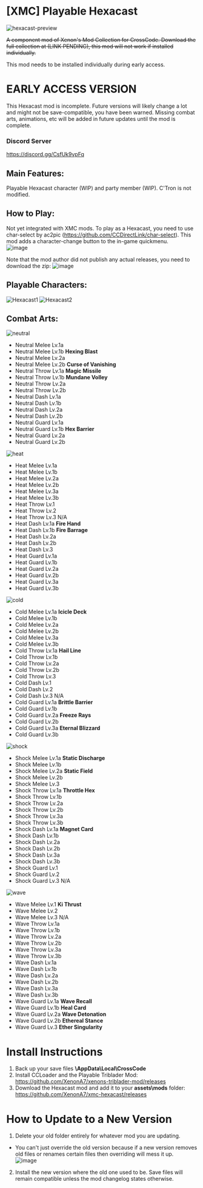 # [XMC] Playable Hexacast
![hexacast-preview](https://user-images.githubusercontent.com/105614278/217141772-92383016-1b93-4b2f-9270-49d426d3026b.gif)

~~A component mod of Xenon's Mod Collection for CrossCode. Download the full collection at (LINK PENDING), this mod will not work if installed individually.~~

This mod needs to be installed individually during early access.

# **EARLY ACCESS VERSION**
This Hexacast mod is incomplete. Future versions will likely change a lot and might not be save-compatible, you have been warned. Missing combat arts, animations, etc will be added in future updates until the mod is complete.

### **Discord Server**
https://discord.gg/CsfUk9vpFq

## **Main Features:**
Playable Hexacast character (WIP) and party member (WIP). C'Tron is not modified.

## **How to Play:**
Not yet integrated with XMC mods. To play as a Hexacast, you need to use char-select by ac2pic (https://github.com/CCDirectLink/char-select). This mod adds a character-change button to the in-game quickmenu.  
![image](https://user-images.githubusercontent.com/105614278/217144844-913c52a7-c1ee-4849-aae8-d656718f1a07.png)

Note that the mod author did not publish any actual releases, you need to download the zip:
![image](https://user-images.githubusercontent.com/105614278/219522068-c268b0b9-206d-4736-a7e8-e426e40cecac.png)


## **Playable Characters:** 
![Hexacast1](https://user-images.githubusercontent.com/105614278/217142911-c29e7c93-dbde-405c-baa3-3b2f33d7faba.gif)
![Hexacast2](https://user-images.githubusercontent.com/105614278/217142917-ef779f50-a327-4649-9981-1618e3d76829.gif)


## **Combat Arts:** 
![neutral](https://user-images.githubusercontent.com/105614278/168505340-e0a770c7-7a3b-4f6d-a173-bd1886e1e4cd.png)
- Neutral Melee Lv.1a
- Neutral Melee Lv.1b	**Hexing Blast**
- Neutral Melee Lv.2a
- Neutral Melee Lv.2b	**Curse of Vanishing**
- Neutral Throw Lv.1a	**Magic Missile**
- Neutral Throw Lv.1b	**Mundane Volley**
- Neutral Throw Lv.2a
- Neutral Throw Lv.2b
- Neutral Dash Lv.1a
- Neutral Dash Lv.1b
- Neutral Dash Lv.2a
- Neutral Dash Lv.2b
- Neutral Guard Lv.1a
- Neutral Guard Lv.1b	**Hex Barrier**
- Neutral Guard Lv.2a
- Neutral Guard Lv.2b

![heat](https://user-images.githubusercontent.com/105614278/168505403-98d388f9-8d53-4d25-8bd2-956ef6a33e4c.png)
- Heat Melee Lv.1a
- Heat Melee Lv.1b
- Heat Melee Lv.2a
- Heat Melee Lv.2b
- Heat Melee Lv.3a
- Heat Melee Lv.3b
- Heat Throw Lv.1
- Heat Throw Lv.2
- Heat Throw Lv.3	N/A
- Heat Dash Lv.1a	**Fire Hand**
- Heat Dash Lv.1b	**Fire Barrage**
- Heat Dash Lv.2a
- Heat Dash Lv.2b
- Heat Dash Lv.3
- Heat Guard Lv.1a
- Heat Guard Lv.1b
- Heat Guard Lv.2a
- Heat Guard Lv.2b
- Heat Guard Lv.3a 
- Heat Guard Lv.3b

![cold](https://user-images.githubusercontent.com/105614278/168505452-d0485b21-d090-482d-b493-d72090f12fa7.png)
- Cold Melee Lv.1a	**Icicle Deck**
- Cold Melee Lv.1b
- Cold Melee Lv.2a
- Cold Melee Lv.2b
- Cold Melee Lv.3a
- Cold Melee Lv.3b
- Cold Throw Lv.1a	**Hail Line**
- Cold Throw Lv.1b
- Cold Throw Lv.2a
- Cold Throw Lv.2b
- Cold Throw Lv.3
- Cold Dash Lv.1
- Cold Dash Lv.2
- Cold Dash Lv.3	N/A
- Cold Guard Lv.1a	**Brittle Barrier**
- Cold Guard Lv.1b
- Cold Guard Lv.2a	**Freeze Rays**
- Cold Guard Lv.2b
- Cold Guard Lv.3a	**Eternal Blizzard**
- Cold Guard Lv.3b

![shock](https://user-images.githubusercontent.com/105614278/168505459-99dbff01-3261-465e-a470-c381c7133198.png)
- Shock Melee Lv.1a	**Static Discharge**
- Shock Melee Lv.1b
- Shock Melee Lv.2a	**Static Field**
- Shock Melee Lv.2b
- Shock Melee Lv.3
- Shock Throw Lv.1a	**Throttle Hex**
- Shock Throw Lv.1b
- Shock Throw Lv.2a
- Shock Throw Lv.2b
- Shock Throw Lv.3a
- Shock Throw Lv.3b
- Shock Dash Lv.1a	**Magnet Card**
- Shock Dash Lv.1b
- Shock Dash Lv.2a
- Shock Dash Lv.2b
- Shock Dash Lv.3a
- Shock Dash Lv.3b
- Shock Guard Lv.1
- Shock Guard Lv.2
- Shock Guard Lv.3	N/A

![wave](https://user-images.githubusercontent.com/105614278/168505468-e7f002ac-f5e0-4633-b444-a19dcde8418c.png)
- Wave Melee Lv.1	**Ki Thrust**
- Wave Melee Lv.2
- Wave Melee Lv.3	N/A
- Wave Throw Lv.1a
- Wave Throw Lv.1b
- Wave Throw Lv.2a
- Wave Throw Lv.2b
- Wave Throw Lv.3a
- Wave Throw Lv.3b
- Wave Dash Lv.1a
- Wave Dash Lv.1b
- Wave Dash Lv.2a
- Wave Dash Lv.2b
- Wave Dash Lv.3a
- Wave Dash Lv.3b
- Wave Guard Lv.1a	**Wave Recall**
- Wave Guard Lv.1b	**Heal Card**
- Wave Guard Lv.2a	**Wave Detonation**
- Wave Guard Lv.2b	**Ethereal Stance**
- Wave Guard Lv.3	**Ether Singularity**


# Install Instructions
1. Back up your save files **\AppData\Local\CrossCode**
2. Install CCLoader and the Playable Triblader Mod: https://github.com/XenonA7/xenons-triblader-mod/releases
3. Download the Hexacast mod and add it to your **assets\mods** folder: https://github.com/XenonA7/xmc-hexacast/releases


# How to Update to a New Version
1. Delete your old folder entirely for whatever mod you are updating.
* You can't just override the old version because if a new version removes old files or renames certain files then overriding will mess it up.  
![image](https://user-images.githubusercontent.com/105614278/180620611-e05635f6-16c4-406f-9689-7bbbed2d4cd5.png)  

2. Install the new version where the old one used to be. Save files will remain compatible unless the mod changelog states otherwise.  
